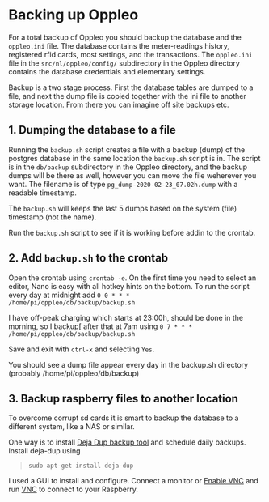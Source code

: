 # Backing up Oppleo

For a total backup of Oppleo you should backup the database and the `oppleo.ini` file. The database contains the meter-readings history,
registered rfid cards, most settings, and the transactions. The `oppleo.ini` file in the `src/nl/oppleo/config/` 
subdirectory in the Oppleo directory contains the database credentials and elementary settings. 

Backup is a two stage process. First the database tables are dumped to a file, and next the dump file is copied together with
the ini file to another storage location. From there you can imagine off site backups etc.


## 1. Dumping the database to a file

Running the `backup.sh` script creates a file with a backup (dump) of the postgres database in the same location the 
`backup.sh` script is in. The script is in the `db/backup` subdirectory in the Oppleo directory, and the backup dumps will be there as 
well, however you can move the file weherever you want.
The filename is of type `pg_dump-2020-02-23_07.02h.dump` with a readable timestamp. 

The `backup.sh` will keeps the last 5 dumps based on the system (file) timestamp (not the name). 

Run the `backup.sh` script to see if it is working before addin to the crontab.


## 2. Add `backup.sh` to the crontab

Open the crontab using `crontab -e`. On the first time you need to select an editor, Nano is easy with all hotkey hints 
on the bottom. To run the script every day at midnight add `0 0 * * *  /home/pi/oppleo/db/backup/backup.sh`

I have off-peak charging which starts at 23:00h, should be done in the morning, so I backup[ after that at 7am using
`0 7 * * *  /home/pi/oppleo/db/backup/backup.sh`

Save and exit with `ctrl-x` and selecting `Yes`.

You should see a dump file appear every day in the backup.sh directory (probably /home/pi/oppleo/db/backup)


## 3. Backup raspberry files to another location

To overcome corrupt sd cards it is smart to backup the database to a different system, like a NAS or similar.

One way is to install [Deja Dup backup tool](https://wiki.gnome.org/Apps/DejaDup) and schedule daily backups. Install deja-dup using 
 > `sudo apt-get install deja-dup`


I used a GUI to install and configure. Connect a monitor or [Enable VNC](https://howtoraspberrypi.com/raspberry-pi-vnc/) and run [VNC](https://www.realvnc.com/en/connect/download/viewer/) to connect to your Raspberry.



